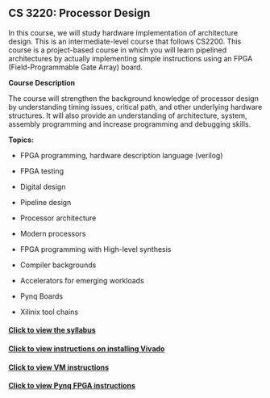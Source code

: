 

## CS 3220: Processor Design

In this course, we will study hardware implementation of architecture design. This is an intermediate-level course that follows CS2200. This course is a project-based course in which you will learn pipelined architectures by actually implementing simple instructions using an FPGA (Field-Programmable Gate Array) board. 

**Course Description**

 The course will strengthen the background knowledge of processor design by understanding timing issues, critical path, and other underlying hardware structures. It will also provide an understanding of architecture, system, assembly programming and increase programming and debugging skills. 

 

**Topics:**

- FPGA programming, hardware description language (verilog)

- FPGA testing 

- Digital design 

- Pipeline design 

-  Processor architecture 

- Modern processors

- FPGA programming with High-level synthesis

- Compiler backgrounds 

- Accelerators for emerging workloads

- Pynq Boards

- Xilinix tool chains 

 

#### [Click to view the syllabus](class_syllabus.html)

#### [Click to view instructions on installing Vivado](Vivado_Installation_Steps/README.html)

#### [Click to view VM instructions](access_vm_steps\access_vm_doc.html)

#### [Click to view Pynq FPGA instructions](access_pynq_boards\access_pynq_doc.html)
